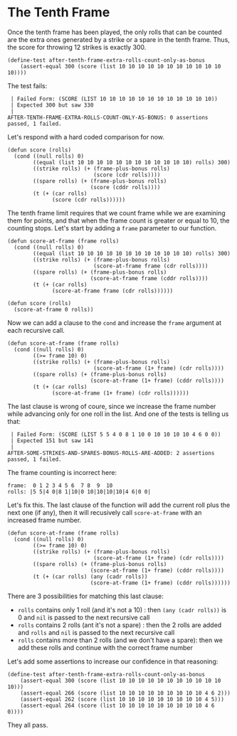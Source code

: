 # The Tenth Frame
Once the tenth frame has been played, the only rolls that can be counted are the extra ones generated by a strike or a spare in the tenth frame. Thus, the score for throwing 12 strikes is exactly 300. 

```
(define-test after-tenth-frame-extra-rolls-count-only-as-bonus
    (assert-equal 300 (score (list 10 10 10 10 10 10 10 10 10 10 10 10))))
```
The test fails:
```
 | Failed Form: (SCORE (LIST 10 10 10 10 10 10 10 10 10 10 10 10))
 | Expected 300 but saw 330
 |
AFTER-TENTH-FRAME-EXTRA-ROLLS-COUNT-ONLY-AS-BONUS: 0 assertions passed, 1 failed.
```
Let's respond with a hard coded comparison for now.
```
(defun score (rolls)
  (cond ((null rolls) 0)
        ((equal (list 10 10 10 10 10 10 10 10 10 10 10 10) rolls) 300) 
        ((strike rolls) (+ (frame-plus-bonus rolls)
                           (score (cdr rolls))))
        ((spare rolls) (+ (frame-plus-bonus rolls)
                          (score (cddr rolls))))
        (t (+ (car rolls)
              (score (cdr rolls))))))
```
The tenth frame limit requires that we count frame while we are examining them for points, and that when the frame count is greater or equal to 10, the counting stops.
Let's start by adding a `frame` parameter to our function.
```
(defun score-at-frame (frame rolls)
  (cond ((null rolls) 0)
        ((equal (list 10 10 10 10 10 10 10 10 10 10 10 10) rolls) 300) 
        ((strike rolls) (+ (frame-plus-bonus rolls)
                           (score-at-frame frame (cdr rolls))))
        ((spare rolls) (+ (frame-plus-bonus rolls)
                          (score-at-frame frame (cddr rolls))))
        (t (+ (car rolls)
              (score-at-frame frame (cdr rolls))))))

(defun score (rolls)
  (score-at-frame 0 rolls))
```
Now we can add a clause to the `cond` and increase the `frame` argument at each recursive call.
```
(defun score-at-frame (frame rolls)
  (cond ((null rolls) 0)
        ((>= frame 10) 0)
        ((strike rolls) (+ (frame-plus-bonus rolls)
                           (score-at-frame (1+ frame) (cdr rolls))))
        ((spare rolls) (+ (frame-plus-bonus rolls)
                          (score-at-frame (1+ frame) (cddr rolls))))
        (t (+ (car rolls)
              (score-at-frame (1+ frame) (cdr rolls))))))
```
The last clause is wrong of coure, since we increase the frame number while advancing only for one roll in the list.
And one of the tests is telling us that:
```
 | Failed Form: (SCORE (LIST 5 5 4 0 8 1 10 0 10 10 10 10 4 6 0 0))
 | Expected 151 but saw 141
 |
AFTER-SOME-STRIKES-AND-SPARES-BONUS-ROLLS-ARE-ADDED: 2 assertions passed, 1 failed.
```
The frame counting is incorrect here:
```
frame:  0 1 2 3 4 5 6  7 8  9  10 
rolls: |5 5|4 0|8 1|10|0 10|10|10|10|4 6|0 0|
```
Let's fix this. The last clause of the function will add the current roll plus the next one (if any), then it will recusively call `score-at-frame` with an increased frame number.
```
(defun score-at-frame (frame rolls)
  (cond ((null rolls) 0)
        ((>= frame 10) 0)
        ((strike rolls) (+ (frame-plus-bonus rolls)
                           (score-at-frame (1+ frame) (cdr rolls))))
        ((spare rolls) (+ (frame-plus-bonus rolls)
                          (score-at-frame (1+ frame) (cddr rolls))))
        (t (+ (car rolls) (any (cadr rolls))
                          (score-at-frame (1+ frame) (cddr rolls))))))
```
There are 3 possibilities for matching this last clause:
- `rolls` contains only 1 roll (and it's not a 10) : then `(any (cadr rolls))` is 0 and `nil` is passed to the next recursive call
- `rolls` contains 2 rolls (ant it's not a spare) : then the 2 rolls are added and `rolls` and `nil` is passed to the next recursive call
- `rolls` contains more than 2 rolls (and we don't have a spare): then we add these rolls and continue with the correct frame number

Let's add some assertions to increase our confidence in that reasoning:
```
(define-test after-tenth-frame-extra-rolls-count-only-as-bonus
    (assert-equal 300 (score (list 10 10 10 10 10 10 10 10 10 10 10 10)))
    (assert-equal 266 (score (list 10 10 10 10 10 10 10 10 10 4 6 2)))
    (assert-equal 262 (score (list 10 10 10 10 10 10 10 10 10 4 5)))
    (assert-equal 264 (score (list 10 10 10 10 10 10 10 10 10 4 6 0))))
```
They all pass.
